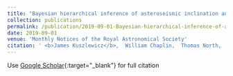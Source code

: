 ```yaml
---
title: "Bayesian hierarchical inference of asteroseismic inclination angles"
collection: publications
permalink: /publication/2019-09-01-Bayesian-hierarchical-inference-of-asteroseismic-inclination-angles
date: 2019-09-01
venue: 'Monthly Notices of the Royal Astronomical Society'
citation: ' <b>James Kuszlewicz</b>,  William Chaplin,  Thomas North,  Will Farr,  Keaton Bell,  Guy Davies,  Tiago Campante,  Saskia Hekker, &quot;Bayesian hierarchical inference of asteroseismic inclination angles.&quot; Monthly Notices of the Royal Astronomical Society, 2019.'
---
```

Use [Google Scholar](https://scholar.google.com/scholar?q=Bayesian+hierarchical+inference+of+asteroseismic+inclination+angles){:target="_blank"} for full citation
